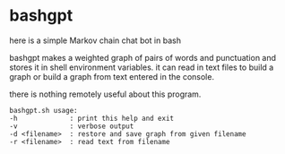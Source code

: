 # bashgpt

here is a simple Markov chain chat bot in bash

bashgpt makes a weighted graph of pairs of words and punctuation and stores it in shell environment variables. it can read in text files to build a graph or build a graph from text entered in the console.

there is nothing remotely useful about this program.

```
bashgpt.sh usage:
-h             : print this help and exit
-v             : verbose output
-d <filename>  : restore and save graph from given filename
-r <filename>  : read text from filename
```
